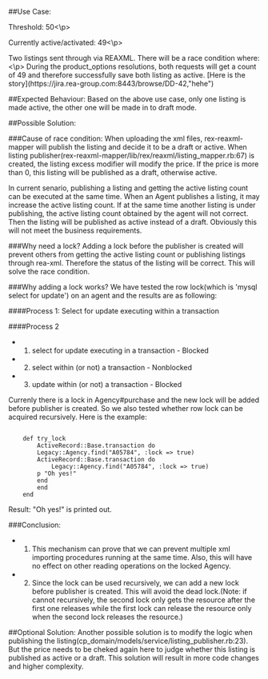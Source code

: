 ##Use Case:
<p>Threshold: 50<\p>
<p>Currently active/activated: 49<\p>
<p>Two listings sent through via REAXML. There will be a race condition where:<\p>
During the product_options resolutions, both requests will get a count of 49 and therefore successfully save both listing as active.
[Here is the story](https://jira.rea-group.com:8443/browse/DD-42,"hehe")
 
##Expected Behaviour:
Based on the above use case, only one listing is made active, the other one will be made in to draft mode.

##Possible Solution:

###Cause of race condition:
When uploading the xml files, rex-reaxml-mapper will publish the listing and decide it to be a draft or active. When listing publisher(rex-reaxml-mapper/lib/rex/reaxml/listing_mapper.rb:67) is created, the listing excess modifier will modify the price. If the price is more than 0, this listing will be published as a draft, otherwise active. 
		
In current senario, publishing a listing and getting the active listing count can be executed at the same time. When an Agent publishes a listing, it may increase the active listing count. If at the same time another listing is under publishing, the active listing count obtained by the agent will not correct. Then the listing will be published as active instead of a draft. Obviously this will not meet the business requirements. 
		
###Why need a lock?
Adding a lock before the publisher is created will prevent others from getting the active listing count or publishing listings through rea-xml. Therefore the status of the listing will be correct. This will solve the race condition.

###Why adding a lock works?
We have tested the row lock(which is 'mysql select for update') on an agent and the results are as following:
		
####Process 1: 
Select for update executing within a transaction

####Process 2
+ 1. select for update executing in a transaction  	- Blocked
+ 2. select within (or not) a transaction			- Nonblocked
+ 3. update within (or not) a transaction			- Blocked

Currenly there is a lock in Agency#purchase and the new lock will be added before publisher is created. So we also tested whether row lock can be acquired recursively.
Here is the example:
<pre><code>
    def try_lock
        ActiveRecord::Base.transaction do
   	    Legacy::Agency.find("A05784", :lock => true)
	    ActiveRecord::Base.transaction do
	        Legacy::Agency.find("A05784", :lock => true)
		p "Oh yes!"
	    end
       	end
    end
</code></pre>

Result: "Oh yes!" is printed out.		 

###Conclusion: 
+ 1. This mechanism can prove that we can prevent multiple xml importing procedures running at the same time. Also, this will have no effect on other reading operations on the locked Agency.
+ 2. Since the lock can be used recursively, we can add a new lock before publisher is created. This will avoid the dead lock.(Note: if cannot recursively, the second lock only gets the resource after the first one releases while the first lock can release the resource only when the second lock releases the resource.)


##Optional Solution:
Another possible solution is to modify the logic when publishing the listing(cp_domain/models/service/listing_publisher.rb:23). But the price needs to be cheked again here to judge whether this listing is published as active or a draft. This solution will result in more code changes and higher complexity.
